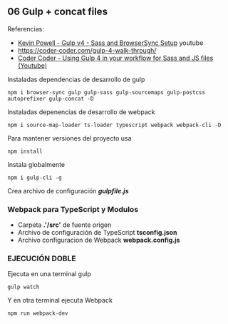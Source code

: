 
## 06 Gulp + concat files
Referencias:
- [Kevin Powell - Gulp v4 - Sass and BrowserSync Setup](https://youtu.be/QgMQeLymAdU) youtube
- https://coder-coder.com/gulp-4-walk-through/
- [Coder Coder - Using Gulp 4 in your workflow for Sass and JS files (Youtube)](https://www.youtube.com/watch?v=-lG0kDeuSJk)

Instaladas dependencias de desarrollo de gulp
``` 
npm i browser-sync gulp gulp-sass gulp-sourcemaps gulp-postcss autoprefixer gulp-concat -D
```
Instaladas depenencias de desarrollo de webpack
``` 
npm i source-map-loader ts-loader typescript webpack webpack-cli -D
```
Para mantener versiones del proyecto usa 
``` 
npm install
```

Instala globalmente
``` 
npm i gulp-cli -g
```
Crea archivo de configuración ***gulpfile.js***

### Webpack para TypeScript y Modulos

- Carpeta **.'/src'** de fuente origen
- Archivo de configuración de TypeScript **tsconfig.json**
- Archivo configuracion de Webpack **webpack.config.js**


### EJECUCIÓN DOBLE
Ejecuta en una terminal gulp
 
```
gulp watch
```
Y en otra terminal ejecuta Webpack

``` 
npm run webpack-dev
```